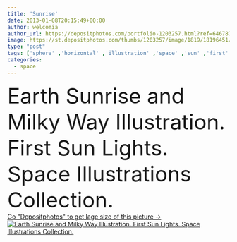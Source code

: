 ```yaml
---
title: 'Sunrise'
date: 2013-01-08T20:15:49+00:00
author: welcomia
author_url: https://depositphotos.com/portfolio-1203257.html?ref=64678756
image: https://st.depositphotos.com/thumbs/1203257/image/1819/18196451/api_thumb_450.jpg?forcejpeg=true
type: "post"
tags: ['sphere' ,'horizontal' ,'illustration' ,'space' ,'sun' ,'first' ,'sunrise' ,'star' ,'way' ,'rays' ,'spot' ,'earth' ,'planet' ,'panoramic' ,'stars' ,'astronomy' ,'galaxy' ,'cosmos' ,'illustrations' ,'galactic' ,'planets' ,'and' ,'milky' ,'oceans' ,'Sunlights' ,'universo' ]
categories: 
  - space
---
```

<div aling="center">
            <font size="60"> Earth Sunrise and Milky Way Illustration. First Sun Lights. Space Illustrations Collection.</font>   
</div>
<div>
    <a href='https://st.depositphotos.com/thumbs/1203257/image/1819/18196451/api_thumb_450.jpg?forcejpeg=true?ref=64678756' target=_blank > Go "Depositphotos" to get lage size of this picture ->
        <img href='https://st.depositphotos.com/thumbs/1203257/image/1819/18196451/api_thumb_450.jpg?forcejpeg=true?ref=64678756' src='https://st.depositphotos.com/1203257/1819/i/950/depositphotos_18196451-stock-photo-sunrise.jpg?forcejpeg=true' alt='Earth Sunrise and Milky Way Illustration. First Sun Lights. Space Illustrations Collection.' >
    </a>
</div>
